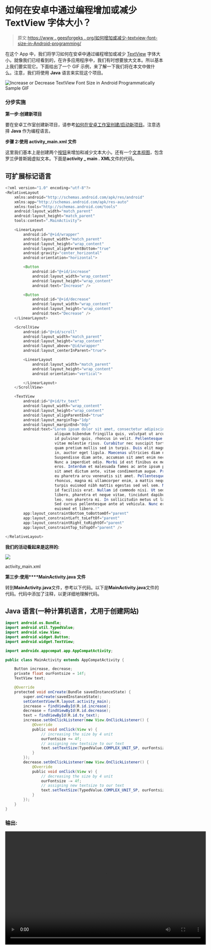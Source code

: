# 如何在安卓中通过编程增加或减少 TextView 字体大小？

> 原文:[https://www . geesforgeks . org/如何增加或减少-textview-font-size-in-Android-programming/](https://www.geeksforgeeks.org/how-to-increase-or-decrease-textview-font-size-in-android-programmatically/)

在这个 App 中，我们将学习如何在安卓中通过编程增加或减少 [TextView](https://www.geeksforgeeks.org/textview-widget-in-android-using-java-with-examples/) 字体大小。就像我们已经看到的，在许多应用程序中，我们有时想要放大文本。所以基本上我们要实现它。下面给出了一个 GIF 示例，来了解一下我们将在本文中做什么。注意，我们将使用 **Java** 语言来实现这个项目。

![Increase or Decrease TextView Font Size in Android Programmatically Sample GIF](img/4112ac9850c47b6acc332197b5994a82.png)

### **分步实施**

**第一步:创建新项目**

要在安卓工作室创建新项目，请参考[如何在安卓工作室创建/启动新项目](https://www.geeksforgeeks.org/android-how-to-create-start-a-new-project-in-android-studio/)。注意选择 **Java** 作为编程语言。

**步骤 2:使用 activity_main.xml 文件**

这里我们基本上是创建两个[按钮](https://www.geeksforgeeks.org/button-in-kotlin/)来增加和减少文本大小。还有一个[文本视图](https://www.geeksforgeeks.org/textview-widget-in-android-using-java-with-examples/)，包含罗兰伊普斯姆虚拟文本。下面是**activity _ main . XML**文件的代码。

## 可扩展标记语言

```java
<?xml version="1.0" encoding="utf-8"?>
<RelativeLayout
    xmlns:android="http://schemas.android.com/apk/res/android"
    xmlns:app="http://schemas.android.com/apk/res-auto"
    xmlns:tools="http://schemas.android.com/tools"
    android:layout_width="match_parent"
    android:layout_height="match_parent"
    tools:context=".MainActivity">

    <LinearLayout
        android:id="@+id/wrapper"
        android:layout_width="match_parent"
        android:layout_height="wrap_content"
        android:layout_alignParentBottom="true"
        android:gravity="center_horizontal"
        android:orientation="horizontal">

        <Button
            android:id="@+id/increase"
            android:layout_width="wrap_content"
            android:layout_height="wrap_content"
            android:text="Increase" />

        <Button
            android:id="@+id/decrease"
            android:layout_width="wrap_content"
            android:layout_height="wrap_content"
            android:text="Decrease" />
    </LinearLayout>

    <ScrollView
        android:id="@+id/scroll"
        android:layout_width="match_parent"
        android:layout_height="wrap_content"
        android:layout_above="@id/wrapper"
        android:layout_centerInParent="true">

        <LinearLayout
            android:layout_width="match_parent"
            android:layout_height="wrap_content"
            android:orientation="vertical">

        </LinearLayout>
    </ScrollView>

    <TextView
        android:id="@+id/tv_text"
        android:layout_width="wrap_content"
        android:layout_height="wrap_content"
        android:layout_alignParentEnd="true"
        android:layout_marginTop="1dp"
        android:layout_marginEnd="0dp"
        android:text="Lorem ipsum dolor sit amet, consectetur adipiscing elit. Duis sem augue,
                      aliquam bibendum fringilla quis, volutpat ut arcu. Sed nulla metus, gravida
                      id pulvinar quis, rhoncus in velit. Pellentesque semper mollis leo,
                      vitae molestie risus. Curabitur nec suscipit tortor. Quisque non purus eu
                      quam pretium mollis sed in turpis. Duis elit magna, ullamcorper vitae elementum
                      in, auctor eget ligula. Maecenas ultricies diam non nisl facilisis porta.
                      Suspendisse diam ante, accumsan sit amet enim nec, bibendum semper arcu.
                      Nunc a imperdiet odio. Morbi id est finibus ex mollis interdum vulputate non
                      eros. Interdum et malesuada fames ac ante ipsum primis in faucibus. Vestibulum 
                      sit amet dictum ante, vitae condimentum augue. Proin ultricies enim nisl,
                      eu pharetra arcu venenatis sit amet. Pellentesque sodales, justo eu iaculis
                      rhoncus, magna mi ullamcorper enim, a mattis neque sapien eu nisi. Duis a 
                      turpis euismod nibh mattis egestas sed vel sem. Maecenas non tempor tellus,
                      id facilisis erat. Nullam id commodo nisi. Ut sed arcu lectus. Mauris lacus 
                      libero, pharetra et neque vitae, tincidunt dapibus magna. Sed non scelerisque 
                      leo, non pharetra mi. In sollicitudin metus ut lacus vestibulum efficitur.
                      Sed cursus pellentesque ante at vehicula. Nunc eros metus, mattis at aliquet at,
                      euismod et libero.!"
        app:layout_constraintBottom_toBottomOf="parent"
        app:layout_constraintLeft_toLeftOf="parent"
        app:layout_constraintRight_toRightOf="parent"
        app:layout_constraintTop_toTopOf="parent" />

</RelativeLayout>
```

**我们的活动看起来是这样的:**

![](img/6b7d210d98cbbdd0c0cf3d8a5bbc2e23.png)

activity_main.xml

**第三步:使用****MainActivity.java 文件**

转到**MainActivity.java**文件，参考以下代码。以下是**MainActivity.java**文件的代码。代码中添加了注释，以更详细地理解代码。

## Java 语言(一种计算机语言，尤用于创建网站)

```java
import android.os.Bundle;
import android.util.TypedValue;
import android.view.View;
import android.widget.Button;
import android.widget.TextView;

import androidx.appcompat.app.AppCompatActivity;

public class MainActivity extends AppCompatActivity {

    Button increase, decrease;
    private float ourFontsize = 14f;
    TextView text;

    @Override
    protected void onCreate(Bundle savedInstanceState) {
        super.onCreate(savedInstanceState);
        setContentView(R.layout.activity_main);
        increase = findViewById(R.id.increase);
        decrease = findViewById(R.id.decrease);
        text = findViewById(R.id.tv_text);
        increase.setOnClickListener(new View.OnClickListener() {
            @Override
            public void onClick(View v) {
                // increasing the size by 4 unit
                ourFontsize += 4f;
                // assigning new textsize to our text
                text.setTextSize(TypedValue.COMPLEX_UNIT_SP, ourFontsize);
            }
        });
        decrease.setOnClickListener(new View.OnClickListener() {
            @Override
            public void onClick(View v) {
                // decreasing the size by 4 unit
                ourFontsize -= 4f;
                // assigning new textsize to our text
                text.setTextSize(TypedValue.COMPLEX_UNIT_SP, ourFontsize);
            }
        });
    }
}
```

### 输出:

<video class="wp-video-shortcode" id="video-559312-1" width="640" height="360" preload="metadata" controls=""><source type="video/mp4" src="https://media.geeksforgeeks.org/wp-content/uploads/20210212134959/WhatsApp-Video-2021-02-12-at-1.44.17-PM.mp4?_=1">[https://media.geeksforgeeks.org/wp-content/uploads/20210212134959/WhatsApp-Video-2021-02-12-at-1.44.17-PM.mp4](https://media.geeksforgeeks.org/wp-content/uploads/20210212134959/WhatsApp-Video-2021-02-12-at-1.44.17-PM.mp4)</video>
